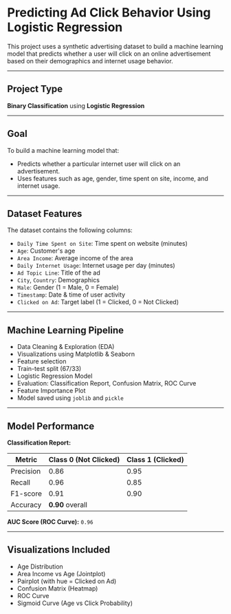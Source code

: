 # Predicting Ad Click Behavior Using Logistic **Regression**

This project uses a synthetic advertising dataset to build a machine learning model that predicts whether a user will click on an online advertisement based on their demographics and internet usage behavior.

---

## Project Type
**Binary Classification** using **Logistic Regression**

---

## Goal

To build a machine learning model that:
- Predicts whether a particular internet user will click on an advertisement.
- Uses features such as age, gender, time spent on site, income, and internet usage.

---

## Dataset Features

The dataset contains the following columns:

- `Daily Time Spent on Site`: Time spent on website (minutes)
- `Age`: Customer's age
- `Area Income`: Average income of the area
- `Daily Internet Usage`: Internet usage per day (minutes)
- `Ad Topic Line`: Title of the ad
- `City`, `Country`: Demographics
- `Male`: Gender (1 = Male, 0 = Female)
- `Timestamp`: Date & time of user activity
- `Clicked on Ad`: Target label (1 = Clicked, 0 = Not Clicked)

---

## Machine Learning Pipeline

- Data Cleaning & Exploration (EDA)
- Visualizations using Matplotlib & Seaborn
- Feature selection
- Train-test split (67/33)
- Logistic Regression Model
- Evaluation: Classification Report, Confusion Matrix, ROC Curve
- Feature Importance Plot
- Model saved using `joblib` and `pickle`

---

## Model Performance

**Classification Report:**

| Metric      | Class 0 (Not Clicked) | Class 1 (Clicked) |
|-------------|------------------------|-------------------|
| Precision   | 0.86                   | 0.95              |
| Recall      | 0.96                   | 0.85              |
| F1-score    | 0.91                   | 0.90              |
| Accuracy    | **0.90** overall       |                   |

**AUC Score (ROC Curve):** `0.96`

---

## Visualizations Included

- Age Distribution
- Area Income vs Age (Jointplot)
- Pairplot (with hue = Clicked on Ad)
- Confusion Matrix (Heatmap)
- ROC Curve
- Sigmoid Curve (Age vs Click Probability)
